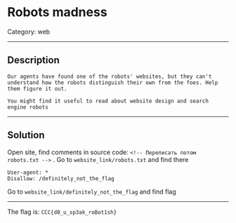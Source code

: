 # Robots madness
Category: web

---
## Description
```
Our agents have found one of the robots' websites, but they can't understand how the robots distinguish their own from the foes. Help them figure it out.

You might find it useful to read about website design and search engine robots
```

---
## Solution
Open site, find comments in source code:  ```<!-- Переписать потом robots.txt -->``` . Go to ```website_link/robots.txt``` and find there 
```
User-agent: *
Disallow: /definitely_not_the_flag
```

Go to ```website_link/definitely_not_the_flag``` and find flag

---
The flag is: `CCC{d0_u_sp3ak_roBot1sh}`